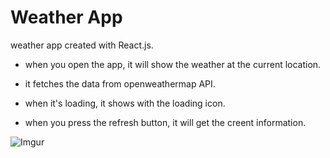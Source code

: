# Weather App
weather app created with React.js.

- when you open the app, it will show the weather at the current location.

- it fetches the data from openweathermap API.

- when it's loading, it shows with the loading icon.

- when you press the refresh button, it will get the creent information.

![Imgur](https://i.imgur.com/KSYPnrqm.jpg)

